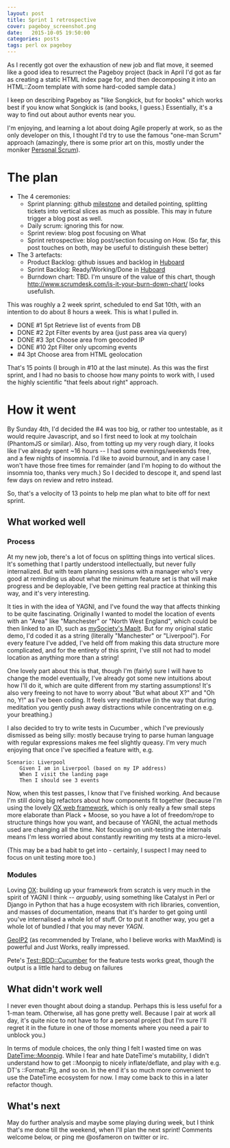 ```yaml
---
layout: post
title: Sprint 1 retrospective
cover: pageboy_screenshot.png
date:   2015-10-05 19:50:00
categories: posts
tags: perl ox pageboy
---
```


As I recently got over the exhaustion of new job and flat move, it seemed like
a good idea to resurrect the Pageboy project (back in April I'd got as far as
creating a static HTML index page for, and then decomposing it into an
HTML::Zoom template with some hard-coded sample data.)

I keep on describing Pageboy as "like Songkick, but for books" which works best
if you know what Songkick is (and books, I guess.)  Essentially, it's a way to
find out about author events near you.

I'm enjoying, and learning a lot about doing Agile properly at work, so as
the only developer on this, I thought I'd try to use the famous "one-man Scrum"
approach (amazingly, there is some prior art on this, mostly under the moniker
[Personal Scrum](http://blog.jgpruitt.com/2011/04/10/personal-scrum/)).

# The plan

 - The 4 ceremonies:
   - Sprint planning: github [milestone](https://github.com/osfameron/pageboy/milestones/Sprint%201) and detailed pointing, splitting tickets into vertical slices as much as possible.  This may in future trigger a blog post as well.
   - Daily scrum: ignoring this for now.
   - Sprint review: blog post focusing on What
   - Sprint retrospective: blog post/section focusing on How.  (So far, this post touches on both, may be useful to distinguish these better)
 - The 3 artefacts:
   - Product Backlog: github issues and backlog in [Huboard](https://huboard.com/osfameron/pageboy/)
   - Sprint Backlog: Ready/Working/Done in [Huboard](https://huboard.com/osfameron/pageboy/)
   - Burndown chart: TBD. I'm unsure of the value of this chart, though
http://www.scrumdesk.com/is-it-your-burn-down-chart/ looks usefulish.

This was roughly a 2 week sprint, scheduled to end Sat 10th, with an
intention to do about 8 hours a week.  This is what I pulled in.

 - DONE  #1 5pt Retrieve list of events from DB
 - DONE #2 2pt Filter events by area (just pass area via query)
 - DONE #3 3pt Choose area from geocoded IP
 - DONE #10 2pt Filter only upcoming events
 - #4 3pt Choose area from HTML geolocation

That's 15 points (I brough in #10 at the last minute). As this was the first
sprint, and I had no basis to choose how many points to work with, I
used the highly scientific "that feels about right" approach.

# How it went

By Sunday 4th, I'd decided the #4 was too big, or rather too untestable,
as it would require Javascript, and so I first need to look at my toolchain
(PhantomJS or similar).  Also, from totting up my very rough diary, it looks
like I've already spent ~16 hours -- I had some evenings/weekends free, and a
few nights of insomnia.  I'd like to avoid burnout, and in any case I won't
have those free times for remainder (and I'm hoping to do without the insomnia
too, thanks very much.)  So I decided to descope it, and spend last few days 
on review and retro instead.

So, that's a velocity of 13 points to help me plan what to bite off for next
sprint.

## What worked well

### Process

At my new job, there's a lot of focus on splitting things into vertical slices.
It's something that I partly understood intellectually, but never fully
internalized.  But with team planning sessions with a manager who's very good
at reminding us about what the minimum feature set is that will make progress
and be deployable, I've been getting real practice at thinking this way, and
it's very interesting.

It ties in with the idea of YAGNI, and I've found the way that affects thinking
to be quite fascinating.  Originally I wanted to model the location of events with
an "Area" like "Manchester" or "North West England", which could be then linked to
an ID, such as [mySociety's MapIt](http://mapit.mysociety.org/area/11807.html).
But for my original static demo, I'd coded it as a string (literally "Manchester"
or "Liverpool").  For every feature I've added, I've held off from making this
data structure more complicated, and for the entirety of this sprint, I've still
not had to model location as anything more than a string!

One lovely part about this is that, though I'm (fairly) sure I will have to
change the model eventually, I've already got some new intuitions about how
I'll do it, which are quite different from my starting assumptions!  It's also
very freeing to not have to worry about "But what about X?" and "Oh no, Y!" as
I've been coding.  It feels very meditative (in the way that during meditation
you gently push away distractions while concentrating on e.g. your breathing.)

I also decided to try to write tests in Cucumber , which I've previously
dismissed as being silly: mostly because trying to parse human language with
regular expressions makes me feel slightly queasy.  I'm very much enjoying that
once I've specified a feature with, e.g.

    Scenario: Liverpool
        Given I am in Liverpool (based on my IP address)
        When I visit the landing page
        Then I should see 3 events

Now, when this test passes, I know that I've finished working.  And because I'm
still doing big refactors about how components fit together (because I'm using
the lovely [OX web framework](https://metacpan.org/pod/OX), which is only really
a few small steps more elaborate than Plack + Moose, so you have a lot of
freedom/rope to structure things how you want, and because of YAGNI, the actual
methods used are changing all the time.  Not focusing on unit-testing the internals
means I'm less worried about constantly rewriting my tests at a micro-level.

(This may be a bad habit to get into - certainly, I suspect I may need to focus
on unit testing more too.)

### Modules

Loving [OX](https://metacpan.org/pod/OX): building up your framework from
scratch is very much in the spirit of YAGNI I think -- *arguably*, using
something like Catalyst in Perl or Django in Python that has a huge ecosystem
with rich libraries, convention, and masses of documentation, means that it's
harder to get going until you've internalised a whole lot of stuff.  Or to put
it another way, you get a whole lot of bundled *I* that you may never *YAGN*.

[GeoIP2](https://metacpan.org/pod/GeoIP2) (as recommended by Trelane, who I
believe works with MaxMind) is powerful and Just Works, really impressed.

Pete's [Test::BDD::Cucumber](https://metacpan.org/pod/Test::BDD::Cucumber)
for the feature tests works great, though the output is a little hard to debug
on failures

## What didn't work well

I never even thought about doing a standup.  Perhaps this is less useful for a 1-man
team.  Otherwise, all has gone pretty well.  Because I pair at work all day, it's quite
nice to not have to for a personal project (but I'm sure I'll regret it in the future
in one of those moments where you need a pair to unblock you.)

In terms of module choices, the only thing I felt I wasted time on was
[DateTime::Moonpig](https://metacpan.org/pod/DateTime::Moonpig).  While I fear and
hate DateTime's mutability, I didn't understand how to get ::Moonpig to nicely
inflate/deflate, and play with e.g. DT's ::Format::Pg, and so on.  In the end it's
so much more convenient to use the DateTime ecosystem for now.  I may come back to
this in a later refactor though.

## What's next

May do further analysis and maybe some playing during week, but I think that's
me done till the weekend, when I'll plan the next sprint!  Comments welcome
below, or ping me @osfameron on twitter or irc.
